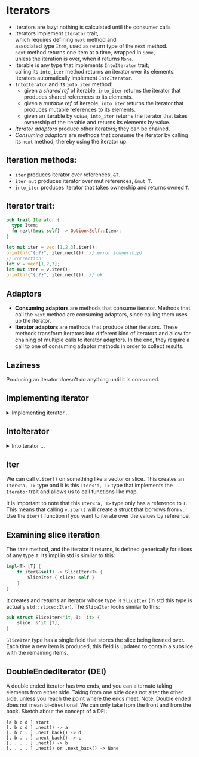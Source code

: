 # Iterators

- Iterators are lazy: nothing is calculated until the consumer calls
- Iterators implement `Iterator` trait,   
  which requires defining `next` method and    
  associated type `Item`, used as return type of the `next` method.   
  `next` method returns one item at a time, wrapped in `Some`,    
  unless the iteration is over, when it returns `None`.
- Iterable is any type that implements `IntoIterator` trait;    
  calling its `into_iter` method returns an iterator over its elements.   
  Iterators automatically implement `IntoIterator`.
- `IntoIterator` and its `into_iter` method:
  - given a _shared ref_ of iterable, `into_iter` returns the iterator that produces shared references to its elements.
  - given a _mutable ref_ of iterable, `into_iter` returns the iterator that produces mutable references to its elements.
  - given an iterable by _value_, `into_iter` returns the iterator that takes ownership of the iterable and returns its elements by value.
- _Iterator adaptors_ produce other iterators; they can be chained.
- _Consuming adaptors_ are methods that consume the iterator by calling its `next` method, thereby using the iterator up.




## Iteration methods:
- `iter`      produces iterator over references, `&T`.
- `iter_mut`  produces iterator over mut references, `&mut T`.
- `into_iter` produces iterator that takes ownership and returns owned `T`.


## Iterator trait:

```rust
pub trait Iterator {
  type Item;
  fn next(&mut self) -> Option<Self::Item>;
}
```



```rust
let mut iter = vec![1,2,3].iter();
println!("{:?}", iter.next()); // error (ownership)
// correction:
let v = vec![1,2,3];
let mut iter = v.iter();
println!("{:?}", iter.next()); // ok
```


## Adaptors

- __Consuming adaptors__ are methods that consume iterator. Methods that call the `next` method are consuming adaptors, since calling them uses up the iterator.
- __Iterator adaptors__ are methods that produce other iterators. These methods transform iterators into different kind of iterators and allow for chaining of multiple calls to iterator adaptors. In the end, they require a call to one of consuming adaptor methods in order to collect results.


## Laziness
Producing an iterator doesn't do anything until it is consumed.



## Implementing iterator

<details>

<summary>Implementing iterator...</summary>

Creating an iterator for custom collection involves two steps:
1. Creating a struct to hold the iterator's state
2. Implementing `Iterator` for that struct.
  
This is why there are so many structs in `iter` module: there is one for each iterator and iterator adapter.

```rust
// First, the struct:
struct Counter {
    count: usize,
}

// we want our count to start at one, so let's add a new() method to help.
// This isn't strictly necessary, but is convenient. Note that we start
// `count` at zero, we'll see why in `next()`'s implementation below.
impl Counter {
    fn new() -> Counter {
        Counter { count: 0 }
    }
}

// Then, we implement `Iterator` for our `Counter`:
impl Iterator for Counter {
    // we will be counting with usize
    type Item = usize;
    // next() is the only required method
    fn next(&mut self) -> Option<usize> {
        // increment our count. This is why we started at zero.
        self.count += 1;
        // check to see if we've finished counting or not.
        if self.count < 6 { Some(self.count) } else { None }
    }
}

// now we can use it:
let mut counter = Counter::new();
let x = counter.next().unwrap();
println!("{}", x);
```

</details>




## IntoIterator

<details>

<summary>IntoIterator ...</summary>

`IntoIterator` trait in std converts something into an iterator. It has one method, `into_iter`, which converts the thing impl `IntoIterator` into an iterator:   
`impl<I: Iterator> IntoIterator for I`

SO, all `Iterators` implement `IntoIterator`, by just returning themselves, meaning:
- If you're writing an `Iterator`, you can use it with a `for` loop.
- If you're creating a collection, implementing `IntoIterator` for it will allow your collection to be used with the `for` loop.

When a type implements `IntoIterator`, you can call its `into_iter` method, just like `for` loop would. Collections provide several implementations of `IntoIterator`: for shared references, mutable references, and moves.

Given a _shared_ reference to the collection, `into_iter` returns an iterator that produces shared references to its items.   
  For example, `(&favorites).into_iter()` would return an iterator whose `Item` type is `&String`.

Given a _mutable_ reference to the collection, `into_iter` returns an iterator that produces mutable references to the items.   
  For example, if vec is `Vec<String>`, the call `(&mut vector).into_iter()` returns an iterator whose `Item` type is `&mut String`.

When passed the collection by _value_, `into_iter` returns an iterator that takes ownership of the collection and returns items by value; the item's ownership moves from the collection to the consumer, and the original collection is consumed in the process.  
  For example, the call `favorites.into_iter()` returns an iterator that produces each string by value; the consumer receives ownership of each string. When the iterator is dropped, any elements remaining are dropped too.


The `for` loop calls `IntoIterator::into_iter` on its operand 
(the given collection) resulting in these 3 iteration idioms: 
- iterating over shared references
- iterating over mutable references
- consuming the collection by iterating over its elements, taking their ownership

```rust
for element in &collection { ... }
for element in &mut collection { ... }
for element in collection { ... }
```

</details>



## Iter

We can call `v.iter()` on something like a vector or slice. This creates an `Iter<'a, T>` type and it is this `Iter<'a, T>` type that implements the `Iterator` trait and allows us to call functions like map. 

It is important to note that this `Iter<'a, T>` type only has a reference to `T`. This means that calling `v.iter()` will create a struct that borrows from `v`. Use the `iter()` function if you want to iterate over the values by reference.


## Examining slice iteration

The `iter` method, and the iterator it returns, is defined generically for slices of any type `T`. Its impl in std is similar to this:

```rust
impl<T> [T] {
    fn iter(&self) -> SliceIter<T> {
        SliceIter { slice: self }
    }
}
```

It creates and returns an iterator whose type is `SliceIter` (in std this type is actually `std::slice::Iter`). The `SliceIter` looks similar to this:

```rust
pub struct SliceIter<'it, T: 'it> {
    slice: &'it [T],
}
```

`SliceIter` type has a single field that stores the slice being iterated over. Each time a new item is produced, this field is updated to contain a subslice with the remaining items.




## DoubleEndedIterator (DEI)

A double ended iterator has two ends, and you can alternate taking elements from either side. Taking from one side does not alter the other side, unless you reach the point where the ends meet. Note: Double ended does not mean bi-directional! We can only take from the front and from the back.
Sketch about the concept of a DEI:

```
[a b c d ] start
[. b c d ] .next() -> a
[. b c . ] .next_back() -> d
[. b . . ] .next_back() -> c
[. . . . ] .next() -> b
[. . . . ] .next() or .next_back() -> None
```
